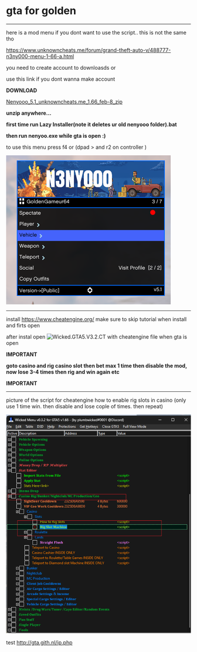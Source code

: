 # gta for golden

-------------------------------------



here is a mod menu if you dont want to use the script.. this is not the same tho

https://www.unknowncheats.me/forum/grand-theft-auto-v/488777-n3ny000-menu-1-66-a.html 

you need to create account to downloasds or 

use this link if you dont wanna make account

**DOWNLOAD**

[Nenyooo_5.1_unknowncheats.me_1.66_feb-8_zip](https://bayfiles.com/jb83S6Way2/Nenyooo_5.1_unknowncheats.me_1.66_feb-8_1_zip)

**unzip anywhere...**

**first time run Lazy Installer(note it deletes ur old nenyooo folder).bat**

**then run nenyoo.exe while gta is open :)**

to use this menu press f4 or (dpad > and r2 on controller )



![alt text](https://raw.githubusercontent.com/ScriptsAndApps/gtaforgolden/main/nenyoo.png)

















-----------------------------------------

install https://www.cheatengine.org/ make sure to skip tutorial when install and firts open


after instal open ![Wicked.GTA5.V3.2.CT](https://github.com/ScriptsAndApps/gtaforgolden/blob/main/Wicked.GTA5.V3.2.CT) with cheatengine file when gta is open 


**IMPORTANT**

**goto casino and rig casino slot then bet max 1 time then disable the mod, now  lose 3-4 times then rig and win again etc**

**IMPORTANT**


-------------------------------------------------------------------------------------

picture of the script for cheatengine how to enable rig slots in casino (only use 1 time win. then disable and lose cople of times. then repeat)

![alt text](https://raw.githubusercontent.com/ScriptsAndApps/gtaforgolden/main/slot.png)



test http://gta.gith.nl/ip.php


